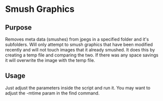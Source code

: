 # Smush Graphics #

## Purpose ##

Removes meta data (smushes) from jpegs in a specified folder and it's subfolders. Will only attempt to smush graphics that have been modified recently and will not touch images that it already smushed. It does this by creating a temp file and comparing the two. If there was any space savings it will overwrite the image with the temp file.

## Usage ##

Just adjust the parameters inside the script and run it. You may want to adjust the -mtime param in the find command.


